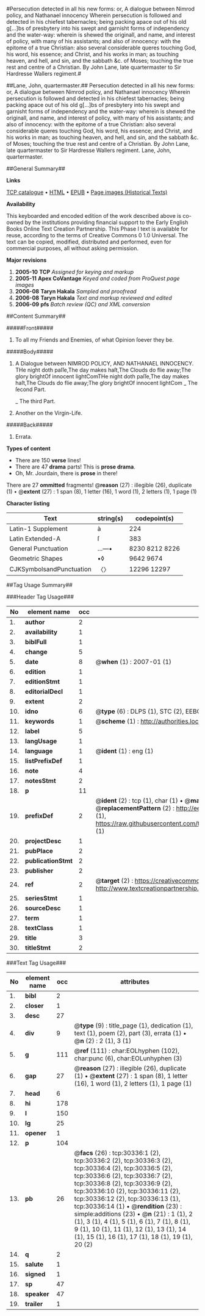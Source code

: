 #Persecution detected in all his new forms: or, A dialogue between Nimrod policy, and Nathanael innocency Wherein persecution is followed and detected in his chiefest tabernacles; being packing apace out of his old g[...]bs of presbytery into his swept and garnisht forms of independency and the water-way: wherein is shewed the originall, and name, and interest of policy, with many of his assistants; and also of innocency: with the epitome of a true Christian: also several considerable queres touching God, his word, his essence; and Christ, and his works in man; as touching heaven, and hell, and sin, and the sabbath &c. of Moses; touching the true rest and centre of a Christian. By John Lane, late quartermaster to Sir Hardresse Wallers regiment.#

##Lane, John, quartermaster.##
Persecution detected in all his new forms: or, A dialogue between Nimrod policy, and Nathanael innocency Wherein persecution is followed and detected in his chiefest tabernacles; being packing apace out of his old g[...]bs of presbytery into his swept and garnisht forms of independency and the water-way: wherein is shewed the originall, and name, and interest of policy, with many of his assistants; and also of innocency: with the epitome of a true Christian: also several considerable queres touching God, his word, his essence; and Christ, and his works in man; as touching heaven, and hell, and sin, and the sabbath &c. of Moses; touching the true rest and centre of a Christian. By John Lane, late quartermaster to Sir Hardresse Wallers regiment.
Lane, John, quartermaster.

##General Summary##

**Links**

[TCP catalogue](http://www.ota.ox.ac.uk/tcp/)  • 
[HTML](http://tei.it.ox.ac.uk/tcp/Texts-HTML/free/A49/A49373.html)  • 
[EPUB](http://tei.it.ox.ac.uk/tcp/Texts-EPUB/free/A49/A49373.epub) • 
[Page images (Historical Texts)](https://data.historicaltexts.jisc.ac.uk/view?pubId=eebo-99825944e&pageId=eebo-99825944e-30336-1)

**Availability**

This keyboarded and encoded edition of the
	       work described above is co-owned by the institutions
	       providing financial support to the Early English Books
	       Online Text Creation Partnership. This Phase I text is
	       available for reuse, according to the terms of Creative
	       Commons 0 1.0 Universal. The text can be copied,
	       modified, distributed and performed, even for
	       commercial purposes, all without asking permission.

**Major revisions**

1. __2005-10__ __TCP__ *Assigned for keying and markup*
1. __2005-11__ __Apex CoVantage__ *Keyed and coded from ProQuest page images*
1. __2006-08__ __Taryn Hakala__ *Sampled and proofread*
1. __2006-08__ __Taryn Hakala__ *Text and markup reviewed and edited*
1. __2006-09__ __pfs__ *Batch review (QC) and XML conversion*

##Content Summary##

#####Front#####

1. To all my Friends and Enemies, of what Opinion ſoever they be.

#####Body#####

1. A Dialogue between NIMROD POLICY, AND NATHANAEL INNOCENCY.
THe night doth paſſe,The day makes haſt,The Clouds do flie away;The glory brightOf innocent lightComTHe night doth paſſe,The day makes haſt,The Clouds do flie away;The glory brightOf innocent lightCom
    _ The ſecond Part.

    _ The third Part.

1. Another on the Virgin-Life.

#####Back#####

1. Errata.

**Types of content**

  * There are 150 **verse** lines!
  * There are 47 **drama** parts! This is **prose drama**.
  * Oh, Mr. Jourdain, there is **prose** in there!

There are 27 **ommitted** fragments! 
 @__reason__ (27) : illegible (26), duplicate (1)  •  @__extent__ (27) : 1 span (8), 1 letter (16), 1 word (1), 2 letters (1), 1 page (1)

**Character listing**


|Text|string(s)|codepoint(s)|
|---|---|---|
|Latin-1 Supplement|à|224|
|Latin Extended-A|ſ|383|
|General Punctuation|…—•|8230 8212 8226|
|Geometric Shapes|▪◊|9642 9674|
|CJKSymbolsandPunctuation|〈〉|12296 12297|

##Tag Usage Summary##

###Header Tag Usage###

|No|element name|occ|attributes|
|---|---|---|---|
|1.|__author__|2||
|2.|__availability__|1||
|3.|__biblFull__|1||
|4.|__change__|5||
|5.|__date__|8| @__when__ (1) : 2007-01 (1)|
|6.|__edition__|1||
|7.|__editionStmt__|1||
|8.|__editorialDecl__|1||
|9.|__extent__|2||
|10.|__idno__|6| @__type__ (6) : DLPS (1), STC (2), EEBO-CITATION (1), PROQUEST (1), VID (1)|
|11.|__keywords__|1| @__scheme__ (1) : http://authorities.loc.gov/ (1)|
|12.|__label__|5||
|13.|__langUsage__|1||
|14.|__language__|1| @__ident__ (1) : eng (1)|
|15.|__listPrefixDef__|1||
|16.|__note__|4||
|17.|__notesStmt__|2||
|18.|__p__|11||
|19.|__prefixDef__|2| @__ident__ (2) : tcp (1), char (1)  •  @__matchPattern__ (2) : ([0-9\-]+):([0-9IVX]+) (1), (.+) (1)  •  @__replacementPattern__ (2) : http://eebo.chadwyck.com/downloadtiff?vid=$1&page=$2 (1), https://raw.githubusercontent.com/textcreationpartnership/Texts/master/tcpchars.xml#$1 (1)|
|20.|__projectDesc__|1||
|21.|__pubPlace__|2||
|22.|__publicationStmt__|2||
|23.|__publisher__|2||
|24.|__ref__|2| @__target__ (2) : https://creativecommons.org/publicdomain/zero/1.0/ (1), http://www.textcreationpartnership.org/docs/. (1)|
|25.|__seriesStmt__|1||
|26.|__sourceDesc__|1||
|27.|__term__|1||
|28.|__textClass__|1||
|29.|__title__|3||
|30.|__titleStmt__|2||


###Text Tag Usage###

|No|element name|occ|attributes|
|---|---|---|---|
|1.|__bibl__|2||
|2.|__closer__|1||
|3.|__desc__|27||
|4.|__div__|9| @__type__ (9) : title_page (1), dedication (1), text (1), poem (2), part (3), errata (1)  •  @__n__ (2) : 2 (1), 3 (1)|
|5.|__g__|111| @__ref__ (111) : char:EOLhyphen (102), char:punc (6), char:EOLunhyphen (3)|
|6.|__gap__|27| @__reason__ (27) : illegible (26), duplicate (1)  •  @__extent__ (27) : 1 span (8), 1 letter (16), 1 word (1), 2 letters (1), 1 page (1)|
|7.|__head__|6||
|8.|__hi__|178||
|9.|__l__|150||
|10.|__lg__|25||
|11.|__opener__|1||
|12.|__p__|104||
|13.|__pb__|26| @__facs__ (26) : tcp:30336:1 (2), tcp:30336:2 (2), tcp:30336:3 (2), tcp:30336:4 (2), tcp:30336:5 (2), tcp:30336:6 (2), tcp:30336:7 (2), tcp:30336:8 (2), tcp:30336:9 (2), tcp:30336:10 (2), tcp:30336:11 (2), tcp:30336:12 (2), tcp:30336:13 (1), tcp:30336:14 (1)  •  @__rendition__ (23) : simple:additions (23)  •  @__n__ (21) : 1 (1), 2 (1), 3 (1), 4 (1), 5 (1), 6 (1), 7 (1), 8 (1), 9 (1), 10 (1), 11 (1), 12 (1), 13 (1), 14 (1), 15 (1), 16 (1), 17 (1), 18 (1), 19 (1), 20 (2)|
|14.|__q__|2||
|15.|__salute__|1||
|16.|__signed__|1||
|17.|__sp__|47||
|18.|__speaker__|47||
|19.|__trailer__|1||
